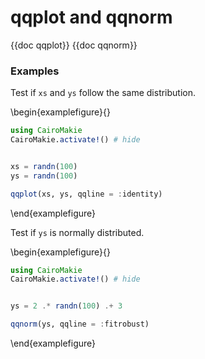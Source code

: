 # qqplot and qqnorm

{{doc qqplot}}
{{doc qqnorm}}

### Examples

Test if `xs` and `ys` follow the same distribution.

\begin{examplefigure}{}
```julia
using CairoMakie
CairoMakie.activate!() # hide


xs = randn(100)
ys = randn(100)

qqplot(xs, ys, qqline = :identity)
```
\end{examplefigure}

Test if `ys` is normally distributed.

\begin{examplefigure}{}
```julia
using CairoMakie
CairoMakie.activate!() # hide


ys = 2 .* randn(100) .+ 3

qqnorm(ys, qqline = :fitrobust)
```
\end{examplefigure}
